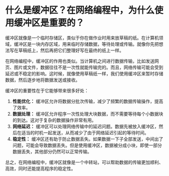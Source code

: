# 什么是缓冲区？在网络编程中，为什么使用缓冲区是重要的？

缓冲区就像是一个临时存储区，类似于你在做作业时用来放草稿的纸。在计算机领域，缓冲区是一块内存区域，用来临时存储数据，等待处理或传输。就像你先把想法写在草稿纸上，然后再把它们整理好写在最终的纸上一样。



在网络编程中，缓冲区的作用也类似。当计算机之间进行数据传输，比如发送网页、图片或文件，数据往往不是一次性就能传输完的。而且，网络传输可能会受到延迟或不稳定的影响。这时候，就像使用草稿纸一样，我们使用缓冲区来暂时存储数据，然后逐步地将数据发送或接收。



缓冲区的重要性在于它能够带来很多好处：

1.  **性能优化：** 缓冲区允许将数据分批次传输，减少了频繁的数据传输操作，提高了效率。 
2.  **数据处理：** 缓冲区允许程序一次性处理大块数据，而不需要等待每个小数据块的到达。这对于复杂的数据操作非常有用。 
3.  **网络延迟：** 缓冲区可以处理网络传输中的延迟问题。数据先被放入缓冲区，然后在适当的时机一起发送，从而减少了由于网络延迟引起的等待时间。 
4.  **稳定性：** 缓冲区还有助于防止数据丢失。如果数据一下子全部发送，中间出了问题，可能会导致数据丢失。但是使用缓冲区，数据被分成小块，即使一部分数据丢失，其他部分仍然可以正常传输。 



总之，在网络编程中，缓冲区就像是一个中转站，可以帮助数据的传输更加顺利、高效，同时还能提高程序的稳定性。

